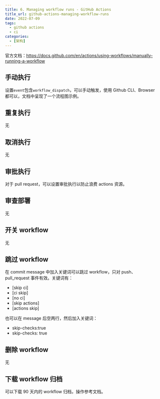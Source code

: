 ```yaml
---
title: 6. Managing workflow runs - GitHub Actions
title_url: github-actions-managing-workflow-runs
date: 2022-07-09
tags:
  - github actions
  - ci
categories:
  - [架构]
---
```


官方文档：https://docs.github.com/en/actions/using-workflows/manually-running-a-workflow

## 手动执行

设置`event`包含`workflow_dispatch`，可以手动触发，使用 Github CLI、Browser 都可以，文档中呈现了一个流程图示例。

## 重复执行

无

## 取消执行

无

## 审批执行

对于 pull request，可以设置审批执行以防止浪费 actions 资源。

## 审查部署

无

## 开关 workflow

无

## 跳过 workflow

在 commit message 中加入关键词可以跳过 workflow，只对 push、pull_request 事件有效。关键词有：

- [skip ci]
- [ci skip]
- [no ci]
- [skip actions]
- [actions skip]

也可以在 message 后空两行，然后加入关键词：

- skip-checks:true
- skip-checks: true

## 删除 workflow

无

## 下载 workflow 归档

可以下载 90 天内的 workflow 归档，操作参考文档。
